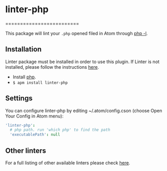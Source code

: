 # linter-php
=========================

This package will lint your `.php` opened filed in Atom through [php -l](http://www.php.net/manual/en/features.commandline.options.php).

## Installation
Linter package must be installed in order to use this plugin. If Linter is not installed, please follow the instructions [here](https://github.com/AtomLinter/Linter).

* Install [php](http://php.net).
* `$ apm install linter-php`

## Settings
You can configure linter-php by editing ~/.atom/config.cson (choose Open Your Config in Atom menu):
```cson
'linter-php':
  # php path. run 'which php' to find the path
  'executablePath': null
```

## Other linters
For a full listing of other available linters please check [here](http://atomlinter.github.io/).
